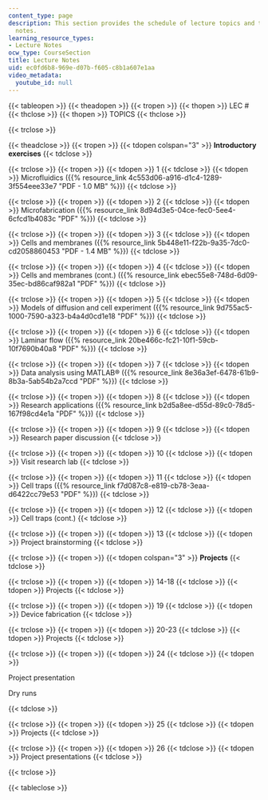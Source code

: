 ```yaml
---
content_type: page
description: This section provides the schedule of lecture topics and the course lecture
  notes.
learning_resource_types:
- Lecture Notes
ocw_type: CourseSection
title: Lecture Notes
uid: ec0fd6b8-969e-d07b-f605-c8b1a607e1aa
video_metadata:
  youtube_id: null
---
```


{{< tableopen >}}
{{< theadopen >}}
{{< tropen >}}
{{< thopen >}}
LEC #
{{< thclose >}}
{{< thopen >}}
TOPICS
{{< thclose >}}

{{< trclose >}}

{{< theadclose >}}
{{< tropen >}}
{{< tdopen colspan="3" >}}
**Introductory exercises**
{{< tdclose >}}

{{< trclose >}}
{{< tropen >}}
{{< tdopen >}}
1
{{< tdclose >}}
{{< tdopen >}}
Microfluidics ({{% resource_link 4c553d06-a916-d1c4-1289-3f554eee33e7 "PDF - 1.0 MB" %}})
{{< tdclose >}}

{{< trclose >}}
{{< tropen >}}
{{< tdopen >}}
2
{{< tdclose >}}
{{< tdopen >}}
Microfabrication ({{% resource_link 8d94d3e5-04ce-fec0-5ee4-6cfcd1b4083c "PDF" %}})
{{< tdclose >}}

{{< trclose >}}
{{< tropen >}}
{{< tdopen >}}
3
{{< tdclose >}}
{{< tdopen >}}
Cells and membranes ({{% resource_link 5b448e11-f22b-9a35-7dc0-cd2058860453 "PDF - 1.4 MB" %}})
{{< tdclose >}}

{{< trclose >}}
{{< tropen >}}
{{< tdopen >}}
4
{{< tdclose >}}
{{< tdopen >}}
Cells and membranes (cont.) ({{% resource_link ebec55e8-748d-6d09-35ec-bd86caf982a1 "PDF" %}})
{{< tdclose >}}

{{< trclose >}}
{{< tropen >}}
{{< tdopen >}}
5
{{< tdclose >}}
{{< tdopen >}}
Models of diffusion and cell experiment ({{% resource_link 9d755ac5-1000-7590-a323-b4a4d0cd1e18 "PDF" %}})
{{< tdclose >}}

{{< trclose >}}
{{< tropen >}}
{{< tdopen >}}
6
{{< tdclose >}}
{{< tdopen >}}
Laminar flow ({{% resource_link 20be466c-fc21-10f1-59cb-10f7690b40a8 "PDF" %}})
{{< tdclose >}}

{{< trclose >}}
{{< tropen >}}
{{< tdopen >}}
7
{{< tdclose >}}
{{< tdopen >}}
Data analysis using MATLAB® ({{% resource_link 8e36a3ef-6478-61b9-8b3a-5ab54b2a7ccd "PDF" %}})
{{< tdclose >}}

{{< trclose >}}
{{< tropen >}}
{{< tdopen >}}
8
{{< tdclose >}}
{{< tdopen >}}
Research applications ({{% resource_link b2d5a8ee-d55d-89c0-78d5-167f98cd4e1a "PDF" %}})
{{< tdclose >}}

{{< trclose >}}
{{< tropen >}}
{{< tdopen >}}
9
{{< tdclose >}}
{{< tdopen >}}
Research paper discussion
{{< tdclose >}}

{{< trclose >}}
{{< tropen >}}
{{< tdopen >}}
10
{{< tdclose >}}
{{< tdopen >}}
Visit research lab
{{< tdclose >}}

{{< trclose >}}
{{< tropen >}}
{{< tdopen >}}
11
{{< tdclose >}}
{{< tdopen >}}
Cell traps ({{% resource_link f7d087c8-e819-cb78-3eaa-d6422cc79e53 "PDF" %}})
{{< tdclose >}}

{{< trclose >}}
{{< tropen >}}
{{< tdopen >}}
12
{{< tdclose >}}
{{< tdopen >}}
Cell traps (cont.)
{{< tdclose >}}

{{< trclose >}}
{{< tropen >}}
{{< tdopen >}}
13
{{< tdclose >}}
{{< tdopen >}}
Project brainstorming
{{< tdclose >}}

{{< trclose >}}
{{< tropen >}}
{{< tdopen colspan="3" >}}
**Projects**
{{< tdclose >}}

{{< trclose >}}
{{< tropen >}}
{{< tdopen >}}
14-18
{{< tdclose >}}
{{< tdopen >}}
Projects
{{< tdclose >}}

{{< trclose >}}
{{< tropen >}}
{{< tdopen >}}
19
{{< tdclose >}}
{{< tdopen >}}
Device fabrication
{{< tdclose >}}

{{< trclose >}}
{{< tropen >}}
{{< tdopen >}}
20-23
{{< tdclose >}}
{{< tdopen >}}
Projects
{{< tdclose >}}

{{< trclose >}}
{{< tropen >}}
{{< tdopen >}}
24
{{< tdclose >}}
{{< tdopen >}}


Project presentation

Dry runs


{{< tdclose >}}

{{< trclose >}}
{{< tropen >}}
{{< tdopen >}}
25
{{< tdclose >}}
{{< tdopen >}}
Projects
{{< tdclose >}}

{{< trclose >}}
{{< tropen >}}
{{< tdopen >}}
26
{{< tdclose >}}
{{< tdopen >}}
Project presentations
{{< tdclose >}}

{{< trclose >}}

{{< tableclose >}}